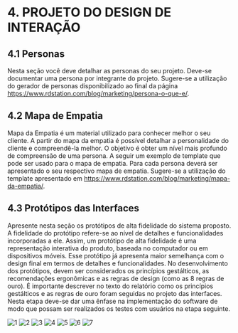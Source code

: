 # 4. PROJETO DO DESIGN DE INTERAÇÃO

## 4.1 Personas
Nesta seção você deve detalhar as personas do seu projeto. Deve-se documentar uma persona por integrante do projeto. Sugere-se a utilização do gerador de personas disponibilizado ao final da página https://www.rdstation.com/blog/marketing/persona-o-que-e/.

## 4.2 Mapa de Empatia
Mapa da Empatia é um material utilizado para conhecer melhor o seu cliente. A partir do mapa da empatia é possível detalhar a personalidade do cliente e compreendê-la melhor. O objetivo é obter um nível mais profundo de compreensão de uma persona. A seguir um exemplo de template que pode ser usado para o mapa de empatia. Para cada persona deverá ser apresentado o seu respectivo mapa de empatia. Sugere-se a utilização do template apresentado em https://www.rdstation.com/blog/marketing/mapa-da-empatia/.

## 4.3 Protótipos das Interfaces
Apresente nesta seção os protótipos de alta fidelidade do sistema proposto. A fidelidade do protótipo refere-se ao nível de detalhes e funcionalidades incorporadas a ele. Assim, um protótipo de alta fidelidade é uma representação interativa do produto, baseada no computador ou em dispositivos móveis. Esse protótipo já apresenta maior semelhança com o design final em termos de detalhes e funcionalidades. No desenvolvimento dos protótipos, devem ser considerados os princípios gestálticos, as recomendações ergonômicas e as regras de design (como as 8 regras de ouro). É importante descrever no texto do relatório como os princípios gestálticos e as regras de ouro foram seguidas no projeto das interfaces. Nesta etapa deve-se dar uma ênfase na implementação do software de modo que possam ser realizados os testes com usuários na etapa seguinte.

![1](https://github.com/user-attachments/assets/2cb40d4a-4853-4ec5-917f-614fc21e252c)
![2](https://github.com/user-attachments/assets/75642f37-3836-4bb0-b9d5-d8a509678930)
![3](https://github.com/user-attachments/assets/c255242b-c434-4718-a241-bdbf70d94681)
![4](https://github.com/user-attachments/assets/5d444c75-62b7-4d31-b282-8d0fae0964ca)
![5](https://github.com/user-attachments/assets/585feb45-e517-49ad-96a3-20f86a0807e0)
![6](https://github.com/user-attachments/assets/a70f5b81-2ca3-42ad-bf25-2da80887c46f)
![7](https://github.com/user-attachments/assets/f6430e5d-bab2-4f5b-a75b-c4fb42e1ef43)
